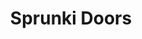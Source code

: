 ---
slug: sprunki-doors
title: Sprunki Doors
description: "Sprunki Doors is an exciting online game. Play for free directly in your browser!"
icon: /images/popular_mods/Sprunki Doors.png
url: https://wowtbc.net/sprunkin/sprunki-doors/index.html
previewImage: /images/popular_mods/Sprunki Doors.png
type: popular mods

# SEO配置
seo:
  title: "Sprunki Doors - Play Free Online Game | Fun Browser Games"
  description: "Sprunki Doors - Play this fun online game for free in your browser. No download required!"
  ogImage: "/images/popular_mods/Sprunki Doors.png"
  keywords: "sprunki-doors, online game, browser game, free game, popular mods game, play online"

videoUrls:
  - https://www.youtube.com/embed/example1
  - https://www.youtube.com/embed/example2

whyPlay:
  title: "Why Play Sprunki Doors?"
  items:
    - "Immersive Gameplay: Sprunki Doors offers an engaging and immersive gaming experience that will keep you entertained for hours"
    - "Challenging Levels: Test your skills with increasingly difficult challenges and obstacles"
    - "Beautiful Graphics: Enjoy stunning visuals and smooth animations that bring the game world to life"
    - "Regular Updates: New content and features are added regularly to keep the game fresh and exciting"
    - "Free to Play: Experience all the fun without spending a penny"
    - "Community Features: Connect with other players, share strategies, and compete for high scores"
    - "Cross-Platform: Play on any device with a web browser, no downloads required"

features:
  title: "Key Features of Sprunki Doors"
  image: "/images/popular_mods/Sprunki Doors.png"
  items:
    - "Intuitive Controls: Easy to learn controls make Sprunki Doors accessible for players of all skill levels"
    - "Multiple Game Modes: Enjoy various gameplay options that provide different challenges and experiences"
    - "Character Customization: Personalize your gaming experience with unique characters and items"
    - "Achievement System: Complete special tasks to earn rewards and recognition"
    - "Leaderboards: Compete with players worldwide and see who can achieve the highest scores"

characteristics:
  title: "Game Characteristics"
  image: "/images/popular_mods/Sprunki Doors.png"
  items:
    - "Genre: Popular mods game with elements of strategy and skill"
    - "Difficulty: Suitable for both casual gamers and those seeking a challenge"
    - "Play Time: Quick sessions or extended gameplay, depending on your preference"
    - "Art Style: Vibrant and engaging visuals that enhance the gaming experience"
    - "Sound Design: Immersive audio that complements the gameplay perfectly"

info: "Sprunki Doors is an exciting online game that offers players a unique and engaging gaming experience. With its intuitive controls, stunning visuals, and challenging gameplay, Sprunki Doors provides hours of entertainment for players of all ages and skill levels. Whether you're looking for a quick gaming session during a break or an extended play session, Sprunki Doors delivers an immersive experience that will keep you coming back for more. The game features multiple levels of increasing difficulty, ensuring that players are constantly challenged as they progress. With regular updates adding new content and features, Sprunki Doors remains fresh and exciting, providing endless entertainment options for its growing community of players."

howToPlayIntro: "Welcome to Sprunki Doors! This guide will walk you through the basics and help you master the game. Whether you're a beginner or looking to improve your skills, these tips and instructions will enhance your gaming experience."

howToPlaySteps:
  - title: "Getting Started"
    description: "Begin your Sprunki Doors adventure by familiarizing yourself with the controls. Use your keyboard or mouse to navigate through the game interface. The tutorial will guide you through the basic mechanics and help you understand the objectives."
  - title: "Understanding the Objectives"
    description: "In Sprunki Doors, your main goal is to progress through levels by completing specific objectives. Each level presents unique challenges that require different strategies and approaches."
  - title: "Mastering the Controls"
    description: "Practice using the controls to improve your precision and reaction time. Sprunki Doors requires quick reflexes and strategic thinking to overcome obstacles and defeat opponents."
  - title: "Utilizing Power-ups"
    description: "Collect power-ups throughout the game to enhance your abilities and overcome difficult challenges. Each power-up offers unique advantages that can be crucial for success."
  - title: "Developing Strategies"
    description: "As you progress in Sprunki Doors, develop effective strategies for different scenarios. Analyze patterns, anticipate challenges, and adapt your approach to maximize your performance."

faq:
  title: "Frequently Asked Questions about Sprunki Doors"
  items:
    - question: "Is Sprunki Doors free to play?"
      answer: "Yes, Sprunki Doors is completely free to play directly in your web browser. No downloads or purchases are required to enjoy the full game experience."
    - question: "Can I play Sprunki Doors on mobile devices?"
      answer: "Yes, Sprunki Doors is optimized for both desktop and mobile play. You can enjoy the game on any device with a web browser and internet connection."
    - question: "Are there any in-game purchases?"
      answer: "While Sprunki Doors is free to play, there may be optional in-game purchases available for cosmetic items or additional features that don't affect core gameplay."
    - question: "How often is Sprunki Doors updated?"
      answer: "The developers regularly update Sprunki Doors with new content, features, and improvements based on player feedback and game performance."
    - question: "Can I play Sprunki Doors offline?"
      answer: "Currently, Sprunki Doors requires an internet connection to play as it's a browser-based online game."
    - question: "Is Sprunki Doors suitable for children?"
      answer: "Yes, Sprunki Doors is designed to be family-friendly and suitable for players of all ages."
    - question: "How do I report bugs or issues?"
      answer: "If you encounter any problems while playing Sprunki Doors, you can report them through the game's support page or contact the developers directly through their website."
    - question: "Still Have Questions?"
      answer: "If you have additional questions about Sprunki Doors that aren't covered in this FAQ, please visit our support center or contact our customer service team for assistance."
---